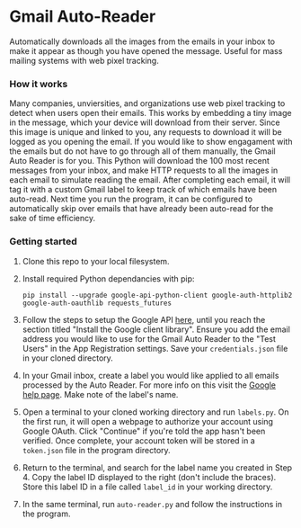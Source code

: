 
# Gmail Auto-Reader
Automatically downloads all the images from the emails in your inbox to make it appear as though you have opened the message. Useful for mass mailing systems with web pixel tracking.

### How it works
Many companies, unviersities, and organizations use web pixel tracking to detect when users open their emails. This works by embedding a tiny image in the message, which your device will download from their server. Since this image is unique and linked to you, any requests to download it will be logged as you opening the email. If you would like to show engagament with the emails but do not have to go through all of them manually, the Gmail Auto Reader is for you. This Python will download the 100 most recent messages from your inbox, and make HTTP requests to all the images in each email to simulate reading the email. After completing each email, it will tag it with a custom Gmail label to keep track of which emails have been auto-read. Next time you run the program, it can be configured to automatically skip over emails that have already been auto-read for the sake of time efficiency.

### Getting started
1. Clone this repo to your local filesystem.
2. Install required Python dependancies with pip:
    ```
    pip install --upgrade google-api-python-client google-auth-httplib2 google-auth-oauthlib requests_futures
    ```
3. Follow the steps to setup the Google API [here](https://developers.google.com/gmail/api/quickstart/python#enable_the_api), until you reach the section titled "Install the Google client library". Ensure you add the email address you would like to use for the Gmail Auto Reader to the "Test Users" in the App Registration settings. Save your ```credentials.json``` file in your cloned directory.
4. In your Gmail inbox, create a label you would like applied to all emails processed by the Auto Reader. For more info on this visit the [Google help page](https://support.google.com/mail/answer/118708?hl=en&co=GENIE.Platform%3DDesktop). Make note of the label's name.
5. Open a terminal to your cloned working directory and run ```labels.py```. On the first run, it will open a webpage to authorize your account using Google OAuth. Click "Continue" if you're told the app hasn't been verified. Once complete, your account token will be stored in a ```token.json``` file in the program directory.
6. Return to the terminal, and search for the label name you created in Step 4. Copy the label ID displayed to the right (don't include the braces). Store this label ID in a file called ```label_id``` in your working directory.

7. In the same terminal, run ```auto-reader.py``` and follow the instructions in the program.
